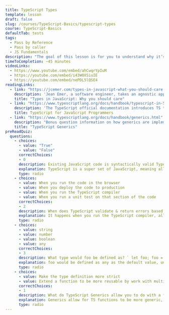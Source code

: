 ```yaml
---
title: TypeScript Types
template: lesson
draft: false
slug: /courses/TypeScript-Basics/typescript-types
course: TypeScript-Basics
defaultTab: tests
tags:
  - Pass by Reference
  - Pass by caller
  - JS Fundamentals
description: "The goal of this lesson is for you to understand why it’s important to pare down the amount of possible types a class can be represented by, and to exhaustively check all the types a variable can have so there are no holes for input into your code. Understanding how types can be constructed and leveraged in different situations will start to show how useful TypeScript can be. "
timeToCompletion: ~45 minutes
videoLinks: 
  - https://www.youtube.com/embed/ahCwqrYpIuM
  - https://youtube.com/embed/i43W0XSiuIE
  - https://youtube.com/embed/nePDL5lQSE4
readingLinks: 
  - link: "https://jcemer.com/types-in-javascript-what-you-should-care.html"
    description: 'Jean Emer, a software engineer, takes an agnostic approach as to why types might be helpful to JS (by going over Flow & Elm).'
    title: "Types in JavaScript: Why you should care"
  - link: "https://www.typescriptlang.org/docs/handbook/typescript-in-5-minutes.html"
    description: 'The TypeScript official documentation introduces TS to JS programmers by explaining how to define types in JS code using TS. These Types are compiled into JS for the browser to understand by the TypeScript compiler.'
    title: TypeScript for JavaScript Programmers
  - link: "https://www.typescriptlang.org/docs/handbook/generics.html"
    description: "Bonus question information on how generics are implemented in TS."
    title: "TypeScript Generics"
preReadQuiz:
  questions: 
    - choices:
      - value: "True"
      - value: "False"
      correctChoices: 
      - 0
      description: Existing JavaScript code is syntactically valid TypeScript code
      explanation: TypeScript is a super set of JavaScript, meaning all JavaScript is valid TypeScript. In this case, the types get inferred to be any. 
      type: radio
    - choices:
      - value: When you run the code in the browser
      - value: When you deploy the code to production
      - value: When you run the TypeScript compiler
      - value: When you run a unit test on that section of the code
      correctChoices: 
      - 2
      description: When does TypeScript validate & return errors based on the defined types in your code?
      explanation: It happens when you run the TypeScript compiler, allowing you to see any bugs before your code even hits the browser.
      type: radio
    - choices:
      - value: string
      - value: number
      - value: boolean
      - value: any
      correctChoices: 
      - 3
      description: What type would foo be defined as? ` let foo; foo = ‘bar’`
      explanation: foo would be defined as any as the default value, unless specifically limited to a string by the developer.
      type: radio
    - choices:
      - value: Make the type definition more strict
      - value: Extend a function to be more reusable by work with multiple types
      correctChoices: 
      - 1
      description: What do TypeScript Generics allow you to do with a function?
      explanation: Generics allow for TS functions to be more generic, where the developer can use the function to perform operations on the type of their choosing.
      type: radio   
---
```

